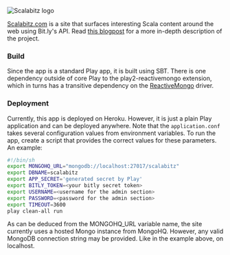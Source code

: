 
![Scalabitz logo](https://raw.github.com/sandermak/scalabitz/master/public/images/scalabitz_logo.png)


[Scalabitz.com](http://scalabitz.com) is a site that surfaces interesting Scala content around the web using Bit.ly's API. Read [this blogpost](http://branchandbound.net/?) for a more in-depth description of the project.

### Build
Since the app is a standard Play app, it is built using SBT. There is one dependency outside of core Play to the play2-reactivemongo extension, which in turns has a transitive dependency on the [ReactiveMongo](http://reactivemongo.org) driver. 

### Deployment
Currently, this app is deployed on Heroku. However, it is just a plain Play application and can be deployed anywhere. Note that the ```application.conf``` takes several configuration values from environment variables. To run the app, create a script that provides the correct values for these parameters. An example:

```sh
#!/bin/sh
export MONGOHQ_URL="mongodb://localhost:27017/scalabitz"
export DBNAME=scalabitz
export APP_SECRET='generated secret by Play'
export BITLY_TOKEN=<your bitly secret token>
export USERNAME=<username for the admin section>
export PASSWORD=<password for the admin section>
export TIMEOUT=3600
play clean-all run 
```

As can be deduced from the MONGOHQ_URL variable name, the site currently uses a hosted Mongo instance from MongoHQ. However, any valid MongoDB connection string may be provided. Like in the example above, on localhost.